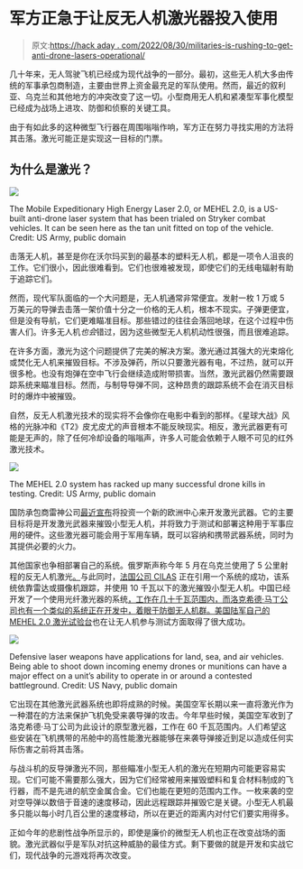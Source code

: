 # 军方正急于让反无人机激光器投入使用

> 原文:[https://hack aday . com/2022/08/30/militaries-is-rushing-to-get-anti-drone-lasers-operational/](https://hackaday.com/2022/08/30/militaries-are-rushing-to-get-anti-drone-lasers-operational/)

几十年来，无人驾驶飞机已经成为现代战争的一部分。最初，这些无人机大多由传统的军事承包商制造，主要由世界上资金最充足的军队使用。然而，最近的叙利亚、乌克兰和其他地方的冲突改变了这一切。小型商用无人机和紧凑型军事化模型已经成为战场上进攻、防御和侦察的关键工具。

由于有如此多的这种微型飞行器在周围嗡嗡作响，军方正在努力寻找实用的方法将其击落。激光可能正是实现这一目标的门票。

## 为什么是激光？

![](../Images/e819cbee5e6ae2097c54947446744240.png)

The Mobile Expeditionary High Energy Laser 2.0, or MEHEL 2.0, is a US-built anti-drone laser system that has been trialed on Stryker combat vehicles. It can be seen here as the tan unit fitted on top of the vehicle. Credit: US Army, public domain

击落无人机，甚至是你在沃尔玛买到的最基本的塑料无人机，都是一项令人沮丧的工作。它们很小，因此很难看到。它们也很难被发现，即使它们的无线电辐射有助于追踪它们。

然而，现代军队面临的一个大问题是，无人机通常非常便宜。发射一枚 1 万或 5 万美元的导弹去击落一架价值十分之一价格的无人机，根本不现实。子弹更便宜，但是没有导航，它们更难瞄准目标。那些错过的往往会落回地球，在这个过程中伤害人们。许多无人机*也会*错过，因为这些微型无人机机动性很强，而且很难追踪。

在许多方面，激光为这个问题提供了完美的解决方案。激光通过其强大的光束熔化或焚化无人机来摧毁目标。不涉及弹药，所以只要激光器有电，不过热，就可以开很多枪。也没有炮弹在空中飞行会继续造成附带损害。当然，激光武器仍然需要跟踪系统来瞄准目标。然而，与制导导弹不同，这种昂贵的跟踪系统不会在消灭目标时的爆炸中被摧毁。

自然，反无人机激光技术的现实将不会像你在电影中看到的那样。《星球大战》风格的光脉冲和《T2》皮尤皮尤的声音根本不能反映现实。相反，激光武器更有可能是无声的，除了任何冷却设备的嗡嗡声，许多人可能会依赖于人眼不可见的红外激光技术。

![](../Images/204b16f82b16f8625d006a76a2e51e7f.png)

The MEHEL 2.0 system has racked up many successful drone kills in testing. Credit: US Army, public domain

国防承包商雷神公司[最近宣布](https://www.bbc.com/news/technology-62202119)将投资一个新的欧洲中心来开发激光武器。它的主要目标将是开发激光武器来摧毁小型无人机，并将致力于测试和部署这种用于军事应用的硬件。这些激光器可能会用于军用车辆，既可以容纳和携带武器系统，同时为其提供必要的火力。

其他国家也争相部署自己的系统。俄罗斯声称今年 5 月在乌克兰使用了 5 公里射程的反无人机激光[。](https://economictimes.indiatimes.com/news/defence/new-military-tech-russia-uses-new-anti-drone-laser-tool-in-ukraine/articleshow/91659825.cms)与此同时，[法国公司 CILAS](https://www.popsci.com/technology/french-anti-drone-laser-cilas-helma-p/) 正在引用一个系统的成功，该系统依靠雷达或摄像机跟踪，并使用 10 千瓦以下的激光摧毁小型无人机。中国已经开发了一个使用光纤激光器的系统[，工作在几十千瓦范围内，而洛克希德·马丁公司也有一个类似的系统正在开发中，着眼于](https://www.militarydrones.org.cn/silent-uunter-anti-drone-laser-weapon-developed-p00193p1.html)[防御无人机群。美国陆军自己的](https://www.lockheedmartin.com/en-us/news/features/2016/webt-laser-swarms-drones.html) [MEHEL 2.0 激光试验台](https://www.army.mil/article/184353/army_demonstrates_integration_of_laser_weapon_on_combat_vehicle)也在让无人机参与测试方面取得了很大成功。

![](../Images/17a52995a8a8306e98249c840b703719.png)

Defensive laser weapons have applications for land, sea, and air vehicles. Being able to shoot down incoming enemy drones or munitions can have a major effect on a unit’s ability to operate in or around a contested battleground. Credit: US Navy, public domain

它出现在其他激光武器系统也即将成熟的时候。美国空军长期以来一直将激光作为一种潜在的方法来保护飞机免受来袭导弹的攻击。今年早些时候，美国空军收到了洛克希德·马丁公司为此设计的原型激光器，工作在 60 千瓦范围内。人们希望这些安装在飞机携带的吊舱中的高性能激光器能够在来袭导弹接近到足以造成任何实际伤害之前将其击落。

与战斗机的反导弹激光不同，那些瞄准小型无人机的激光在短期内可能更容易实现。它们可能不需要那么强大，因为它们经常被用来摧毁塑料和复合材料制成的飞行器，而不是先进的航空金属合金。它们也能在更短的范围内工作。一枚来袭的空对空导弹以数倍于音速的速度移动，因此远程跟踪并摧毁它是关键。小型无人机最多只能以每小时几百公里的速度移动，所以在更近的距离内对付它们要实用得多。

正如今年的悲剧性战争所显示的，即使是廉价的微型无人机也正在改变战场的面貌。激光武器似乎是军队对抗这种威胁的最佳方式。剩下要做的就是开发和实战它们，现代战争的元游戏将再次改变。